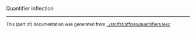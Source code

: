 Quantifier inflection




* * *
<small>This (part of) documentation was generated from [../src/fst/affixes/quantifiers.lexc](http://github.com/giellalt/lang-kca/blob/main/../src/fst/affixes/quantifiers.lexc)</small>
